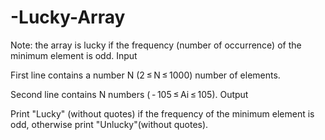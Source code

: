 # -Lucky-Array

Note: the array is lucky if the frequency (number of occurrence) of the minimum element is odd.
Input

First line contains a number N (2 ≤ N ≤ 1000) number of elements.

Second line contains N numbers ( - 105 ≤ Ai ≤ 105).
Output

Print "Lucky" (without quotes) if the frequency of the minimum element is odd, otherwise print "Unlucky"(without quotes).
